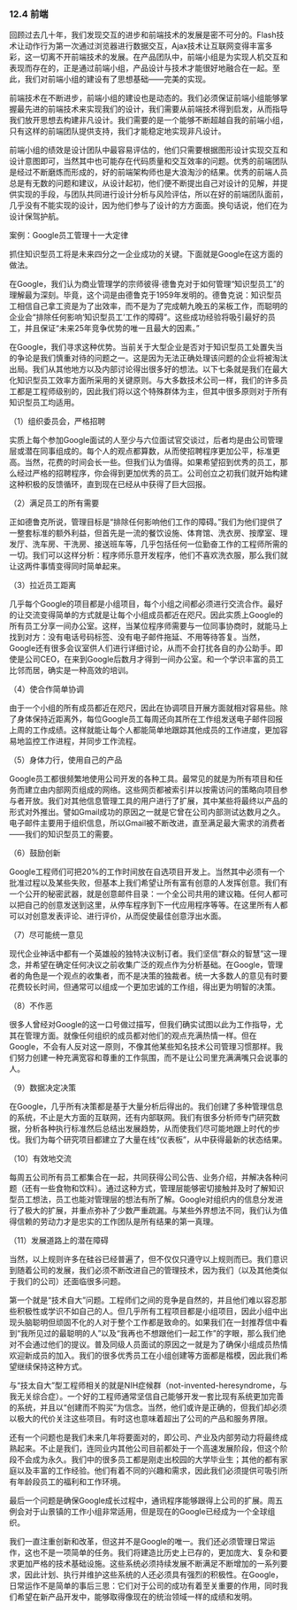 ### 12.4 前端

回顾过去几十年，我们发现交互的进步和前端技术的发展是密不可分的。Flash技术让动作行为第一次通过浏览器进行数据交互，Ajax技术让互联网变得丰富多彩，这一切离不开前端技术的发展。在产品团队中，前端小组是为实现人机交互和表现而存在的，正是通过前端小组，产品设计与技术才能很好地融合在一起。至此，我们对前端小组的建设有了思想基础——完美的实现。

前端技术在不断进步，前端小组的建设也是动态的。我们必须保证前端小组能够掌握最先进的前端技术来实现我们的设计，我们需要从前端技术得到启发，从而指导我们放开思想去构建非凡设计。我们需要的是一个能够不断超越自我的前端小组，只有这样的前端团队提供支持，我们才能稳定地实现非凡设计。

前端小组的绩效是设计团队中最容易评估的，他们只需要根据图形设计实现交互和设计意图即可，当然其中也可能存在代码质量和交互效率的问题。优秀的前端团队是经过不断磨炼而形成的，好的前端架构师也是大浪淘沙的结果。优秀的前端人员总是有无数的问题和建议，从设计起初，他们便不断提出自己对设计的见解，并提供实现的手段，与团队共同进行设计分析与风险评估，所以在好的前端团队面前，几乎没有不能实现的设计，因为他们参与了设计的方方面面。换句话说，他们在为设计保驾护航。

案例：Google员工管理十一大定律

抓住知识型员工将是未来四分之一企业成功的关键。下面就是Google在这方面的做法。

在Google，我们认为商业管理学的宗师彼得·德鲁克对于如何管理“知识型员工”的理解最为深刻。毕竟，这个词是由德鲁克于1959年发明的。德鲁克说：知识型员工相信自己拿工资是为了出效率，而不是为了完成朝九晚五的呆板工作，而聪明的企业会“排除任何影响‘知识型员工’工作的障碍”。这些成功经验将吸引最好的员工，并且保证“未来25年竞争优势的唯一且最大的因素。”

在Google，我们寻求这种优势。当前关于大型企业是否对于知识型员工处置失当的争论是我们慎重对待的问题之一。这是因为无法正确处理该问题的企业将被淘汰出局。我们从其他地方以及内部讨论得出很多好的想法。以下七条就是我们在最大化知识型员工效率方面所采用的关键原则。与大多数技术公司一样，我们的许多员工都是工程师级别的，因此我们将以这个特殊群体为主，但其中很多原则对于所有知识型员工均适用。

（1）组织委员会，严格招聘

实质上每个参加Google面试的人至少与六位面试官交谈过，后者均是由公司管理层或潜在同事组成的。每个人的观点都算数，从而使招聘程序更加公平，标准更高。当然，花费的时间会长一些。但我们认为值得。如果希望招到优秀的员工，那么经过严格的招聘程序，你会得到更加优秀的员工。公司创立之初我们就开始构建这种积极的反馈循环，直到现在已经从中获得了巨大回报。

（2）满足员工的所有需要

正如德鲁克所说，管理目标是“排除任何影响他们工作的障碍。”我们为他们提供了一整套标准的额外利益，但首先是一流的餐饮设施、体育馆、洗衣房、按摩室、理发厅、洗车房、干洗房、接送班车等，几乎包括任何一位勤奋工作的工程师所需的一切。我们可以这样分析：程序师乐意开发程序，他们不喜欢洗衣服，那么我们就让这两件事情变得同时简单起来。

（3）拉近员工距离

几乎每个Google的项目都是小组项目，每个小组之间都必须进行交流合作。最好的让交流变得简单的方式就是让每个小组成员都近在咫尺。因此实质上Google的所有员工分享一间办公室。这样，当某位程序师需要与一位同事协商时，就能马上找到对方：没有电话号码标签、没有电子邮件拖延、不用等待答复。当然，Google还有很多会议室供人们进行详细讨论，从而不会打扰各自的办公助手。即使是公司CEO，在来到Google后数月才得到一间办公室。和一个学识丰富的员工比邻而居，确实是一种高效的培训。

（4）使合作简单协调

由于一个小组的所有成员都近在咫尺，因此在协调项目开展方面就相对容易些。除了身体保持近距离外，每位Google员工每周还向其所在工作组发送电子邮件回报上周的工作成绩。这样就能让每个人都能简单地跟踪其他成员的工作进度，更加容易地监控工作进程，并同步工作流程。

（5）身体力行，使用自己的产品

Google员工都很频繁地使用公司开发的各种工具。最常见的就是为所有项目和任务而建立由内部网页组成的网络。这些网页都被索引并以按需访问的策略向项目参与者开放。我们对其他信息管理工具的用户进行了扩展，其中某些将最终以产品的形式对外推出。譬如Gmail成功的原因之一就是它曾在公司内部测试达数月之久。电子邮件主要用于组织信息，所以Gmail被不断改进，直至满足最大需求的消费者——我们的知识型员工的需要。

（6）鼓励创新

Google工程师们可把20%的工作时间放在自选项目开发上。当然其中必须有一个批准过程以及某些失败，但基本上我们希望让所有富有创意的人发挥创意。我们有一个公开的秘密武器，就是创意邮件目录：一个全公司共用的建议箱。任何人都可以把自己的创意发送到这里，从停车程序到下一代应用程序等等。在这里所有人都可以对创意发表评论、进行评价，从而促使最佳创意浮出水面。

（7）尽可能统一意见

现代企业神话中都有一个英雄般的独特决议制订者。我们坚信“群众的智慧”这一理念，并希望在确定任何决议之前收集广泛的观点作为分析基础。在Google，管理者的角色是一个观点的收集者，而不是决策的独裁者。统一大多数人的意见有时要花费较长时间，但通常可以组成一个更加忠诚的工作组，得出更为明智的决策。

（8）不作恶

很多人曾经对Google的这一口号做过描写，但我们确实试图以此为工作指导，尤其在管理方面。就像任何组织的成员都对他们的观点充满热情一样。但在Google，不会有人反对这一原则，不像其他某些知名技术公司管理习惯那样。我们努力创建一种充满宽容和尊重的工作氛围，而不是让公司里充满满嘴只会说事的人。

（9）数据决定决策

在Google，几乎所有决策都是基于大量分析后得出的。我们创建了多种管理信息的系统，不止是大方面的互联网，还有内部联网。我们有很多分析师专门研究数据，分析各种执行标准然后总结出发展趋势，从而使我们尽可能地跟上时代的步伐。我们为每个研究项目都建立了大量在线“仪表板”，从中获得最新的状态结果。

（10）有效地交流

每周五公司所有员工都集合在一起，共同获得公司公告、业务介绍，并解决各种问题（还有一些食物和饮料）。通过这种方式，管理层能够密切接触并及时了解知识型员工想法，员工也能对管理层的想法有所了解。Google对组织内的信息分发进行了极大的扩展，并重点弥补了少数严重疏漏。与某些外界想法不同，我们认为值得信赖的劳动力才是忠实的工作团队是所有结果的第一真理。

（11）发展道路上的潜在障碍

当然，以上规则许多在硅谷已经普遍了，但不仅仅只遵守以上规则而已。我们意识到随着公司的发展，我们必须不断改进自己的管理技术，因为我们（以及其他类似于我们的公司）还面临很多问题。

第一个就是“技术自大”问题。工程师们之间的竞争是自然的，并且他们难以容忍那些积极性或学识不如自己的人。但几乎所有工程项目都是小组项目，因此小组中出现头脑聪明但顽固不化的人对于整个工作都是致命的。如果我们在一封推荐信中看到“我所见过的最聪明的人”以及“我再也不想跟他们一起工作”的字眼，那么我们绝对不会通过他们的提议。普及同级人员面试的原因之一就是为了确保小组成员热情欢迎新成员的加入。我们的很多优秀员工在小组创建等方面都是楷模，因此我们希望继续保持这种方式。

与“技太自大”型工程师相关的就是NIH症候群（not-invented-heresyndrome，与我无关综合症）。一个好的工程师通常坚信自己能够开发一套比现有系统更加完善的系统，并且以“创建而不购买”为信念。当然，他们或许是正确的，但我们却必须以极大的代价关注这些项目。有时这也意味着超出了公司的产品和服务界限。

还有一个问题也是我们未来几年将要面对的，即公司、产业及内部劳动力将最终成熟起来。不止是我们，连同业内其他公司目前都处于一个高速发展阶段，但这个阶段不会成为永久。我们中的很多员工都是刚走出校园的大学毕业生；其他的都有家庭以及丰富的工作经验。他们有着不同的兴趣和需求，因此我们必须提供可吸引所有年龄段员工的福利和工作环境。

最后一个问题是确保Google成长过程中，通讯程序能够跟得上公司的扩展。周五例会对于山景镇的工作小组非常适用，但是现在的Google已经成为一个全球组织。

我们一直注重创新和改革，但这并不是Google的唯一。我们还必须管理日常运作，这也不是一项简单的任务。我们将建造比历史上已存的，更加庞大、复杂和要求更加严格的技术基础设施。这些系统必须持续发展不断满足不断增加的一系列要求，因此计划、执行并维护这些系统的人还必须具有强烈的积极性。在Google，日常运作不是简单的事后三思：它们对于公司的成功有着至关重要的作用，同时我们希望在新产品开发中，能够取得像现在的统治领域一样的成绩和发明。
